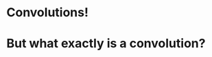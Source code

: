 

<div class="grid grid-cols-1 justify-center justify-items-center self-center mt-50 font-italic">

# Convolutions!

</div>

<div class="grid grid-cols-1 justify-center justify-items-center self-center mt-10 font-italic">

# But what exactly is a convolution?

</div>






<style>
  a {
    border-style: none !important;
  }

  a:hover {
    border-style: none !important;
  }

  .list li{
    margin-bottom: 1.8rem !important;
  }
</style>